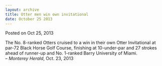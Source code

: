 ```yaml
---
layout: archive
title: Otter men win own invitational
date: October 25 2013
---
```





<span class="date">Posted on Oct 25, 2013    </span>
<p>The No. 8-ranked Otters cruised to a win in their own Otter
Invitational at par-72 Black Horse Golf Course, finishing at
10-under-par and 27 strokes ahead of runner-up and No. 1-ranked
Barry University of Miami.<br>
&#x2013; <em>Monterey Herald</em>, Oct. 23, 2013</br></p>





